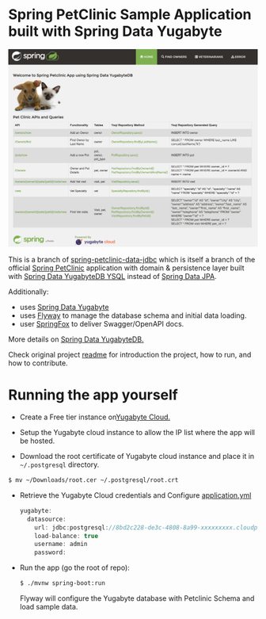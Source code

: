 # Spring PetClinic Sample Application built with Spring Data Yugabyte

![Spring PetClinic Application](/images/petclinic.png)

This is a branch of [spring-petclinic-data-jdbc](https://github.com/spring-petclinic/spring-petclinic-data-jdbc)
which is itself a branch of the official [Spring PetClinic](https://github.com/spring-projects/spring-petclinic) application with domain & persistence layer built with [Spring Data YugabyteDB YSQL](https://projects.spring.io/spring-data-jdbc/)
instead of [Spring Data JPA](https://projects.spring.io/spring-data-jpa/).

Additionally:

- uses [Spring Data Yugabyte](https://github.com/yugabyte/spring-data-yugabytedb)
- uses [Flyway](https://flywaydb.org/) to manage the database schema and initial data loading.
- user [SpringFox](https://springfox.github.io/springfox/) to deliver Swagger/OpenAPI docs.

More details on [Spring Data YugabyteDB.](https://docs.yugabyte.com/latest/integrations/spring-framework/sdyb/)

Check original project [readme](https://github.com/spring-projects/spring-petclinic/blob/master/readme.md) for introduction the project, how to run, and how to contribute.

# Running the app yourself

- Create a Free tier instance on[Yugabyte Cloud.](https://cloudportal.yugabyte.com/)

- Setup the Yugabyte cloud instance to allow the IP list where the app will be hosted.

- Download the root certificate of Yugabyte cloud instance and place it in `~/.postgresql` directory.

```bash
$ mv ~/Downloads/root.cer ~/.postgresql/root.crt

```

- Retrieve the Yugabyte Cloud credentials and Configure [application.yml](/src/main/resources/application.yml)

	```java
	yugabyte:
	  datasource:
	    url: jdbc:postgresql://8bd2c228-de3c-4808-8a99-xxxxxxxxx.cloudportal.yugabyte.com:5433/petclinic?ssl=true&sslmode=verify-full
	    load-balance: true
	    username: admin
	    password: 
	```

- Run the app (go the root of repo):

  ```bash
  $ ./mvnw spring-boot:run
  ```

  Flyway will configure the Yugabyte database with Petclinic Schema and load sample data.
